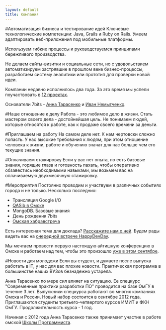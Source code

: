 ```yaml
---
layout: default
title: Компания
---
```

#Автоматизация бизнеса и тестирование идей
Ключевые технологические компетенции: Java, Grails и Ruby on Rails.
Умеем адаптировать веб-приложения под мобильные платформы.

Используем гибкие процессы и руководствуемся принципами бережливого производства.

Не делаем сайты-визитки и социальные сети, но с удовольствием автоматизируем застрявшие в прошлом веке бизнес-процессы, разработаем систему аналитики или прототип для проверки новой идеи.

Компании недавно исполнилось два года. За это время мы успели поучаствовать в [12 проектах](портфолио).
<!-- Мы несколько раз работали как субподрядчики. Заказчикам понравилось, а [нам не очень](ссылка на пост почему нам не нравится работать через субподряд).  -->

Основатели 7bits - [Анна Тарасенко](→) и [Иван Немытченко](→).

#Наше отношение к делу
Работа - это любимое дело в жизни. Стать мастером своего дела - достойнейшая цель.
Не понимаем людей, которые относятся к работе, как к продаже своего времени за деньги.

#Приглашаем на работу
На самом деле нет. К нам чертовски сложно попасть. У нас высокие требования к людям, при этом отношение человека к жизни, работе и обучению значат для нас больше чем его текущие знания.

#Оплачиваем стажировку
Если у вас нет опыта, но есть базовые знания, горящие глаза и готовность пахать, чтобы оперативно обзавестись необходимыми навыками, мы возьмем вас на оплачиваемую двухмесячную стажировку.

#Мероприятия
Постоянно проводим и участвуем в различных событиях города и не только.
Несколько последних: 
  * Трансляция Google I/O
  * [QASib в Омске]()
  * MongoDB. Базовые знания
  * День рождения 7bits
  * [Омская хабравстреча]()

Есть интересная тема для доклада? [Расскажите нам о ней](→).
Будем рады видеть вас на [очередной встрече HappyDevDay](→).

Мы мечтаем провести первую настоящую айтишную конференцию в Омске и работаем над тем, чтобы это произошло [уже в этом сентябре](→).

#Новости для молодежи
Если вы студент, и думаете после выпуска работать в IT, у нас для вас плохие новости. Практическая программа в большинстве наших ВУЗов безнадежно устарела.

Анна Тарасенко по мере сил влияет на ситуацию. Ее спецкурс "Современные&nbsp;практики&nbsp;разработки&nbsp;ПО" проводится на базе ОмГУ в течение 3 лет.
Выпускники спецкурса работают во многих компаниях Омска и России.
Новый набор состоится в сентябре 2012 года. Приглашаются студенты третьего-четвертого курсов ИМИТ и ФКН ОмГУ. Продолжительность курса - 1 год.

Начиная с 2012 года Анна Тарасенко также принимает участие в работе омской [Школы Программиста](http://progschool.ru).
<!--Занятия для учащихся 7-8 классов проходят по воскресеньям с 14:00 до 16:00 в офисе компании.-->